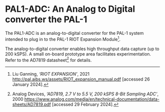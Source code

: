 # PAL1-ADC: An Analog to Digital converter the PAL-1

The PAL1-ADC is an analog-to-digital converter for the PAL-1 system intended to plug in to the PAL-1 RIOT Expansion Module[^1].

The analog-to-digital converter enables high throughput data capture (up to 200 kSPS). A small on-board prototype area facilitates experimentation. Refer to the AD7819 datasheet[^2] for details.

[^1]: Liu Ganning, _‘RIOT EXPANSION’_, 2021 <http://pal.aibs.ws/assets/RIOT_expansion_manual.pdf> [accessed 26 January 2024].
[^2]: Analog Devices, _‘AD7819, 2.7 V to 5.5 V, 200 kSPS
8-Bit Sampling ADC’_, 2000 <https://www.analog.com/media/en/technical-documentation/data-sheets/AD7819.pdf> [accessed 29 February 2024].
